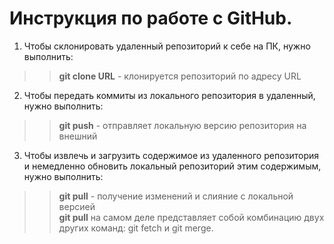 # Инструкция по работе с GitHub.

1. Чтобы склонировать удаленный репозиторий к себе на ПК, нужно выполнить:  
>> **git clone URL** - клонируется репозиторий по адресу URL

2. Чтобы передать коммиты из локального репозитория в удаленный, нужно выполнить:  
>> **git push** - отправляет локальную версию репозитория на внешний

3. Чтобы извлечь и загрузить содержимое из удаленного репозитория и немедленно обновить локальный репозиторий этим содержимым, нужно выполнить:  
>> **git pull** - получение изменений и слияние с локальной версией   
>> **git pull** на самом деле представляет собой комбинацию двух других команд: git fetch и git merge.